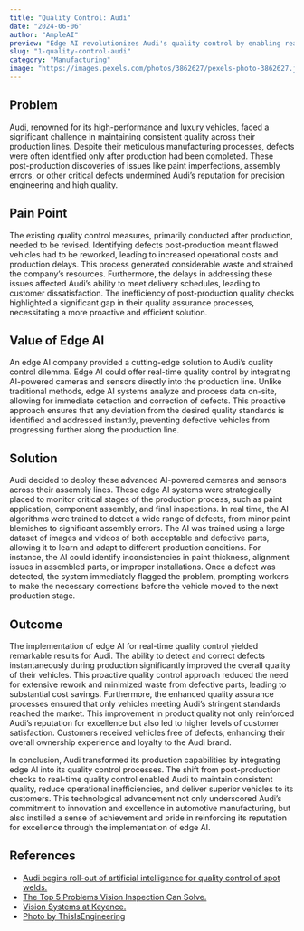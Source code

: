```yaml
---
title: "Quality Control: Audi"
date: "2024-06-06"
author: "AmpleAI"
preview: "Edge AI revolutionizes Audi's quality control by enabling real-time defect detection, crucial for maintaining high standards and minimizing operational inefficiencies. Deploying this technology ensures consistent quality and reinforces Audi's reputation for excellence."
slug: "1-quality-control-audi"
category: "Manufacturing"
image: "https://images.pexels.com/photos/3862627/pexels-photo-3862627.jpeg?auto=compress&cs=tinysrgb&w=1260&h=750&dpr=2"
---
```


## Problem
Audi, renowned for its high-performance and luxury vehicles, faced a significant challenge in maintaining consistent quality across their production lines. Despite their meticulous manufacturing processes, defects were often identified only after production had been completed. These post-production discoveries of issues like paint imperfections, assembly errors, or other critical defects undermined Audi’s reputation for precision engineering and high quality.

## Pain Point
The existing quality control measures, primarily conducted after production, needed to be revised. Identifying defects post-production meant flawed vehicles had to be reworked, leading to increased operational costs and production delays. This process generated considerable waste and strained the company’s resources. Furthermore, the delays in addressing these issues affected Audi’s ability to meet delivery schedules, leading to customer dissatisfaction. The inefficiency of post-production quality checks highlighted a significant gap in their quality assurance processes, necessitating a more proactive and efficient solution.

## Value of Edge AI
An edge AI company provided a cutting-edge solution to Audi’s quality control dilemma. Edge AI could offer real-time quality control by integrating AI-powered cameras and sensors directly into the production line. Unlike traditional methods, edge AI systems analyze and process data on-site, allowing for immediate detection and correction of defects. This proactive approach ensures that any deviation from the desired quality standards is identified and addressed instantly, preventing defective vehicles from progressing further along the production line.

## Solution
Audi decided to deploy these advanced AI-powered cameras and sensors across their assembly lines. These edge AI systems were strategically placed to monitor critical stages of the production process, such as paint application, component assembly, and final inspections. In real time, the AI algorithms were trained to detect a wide range of defects, from minor paint blemishes to significant assembly errors. The AI was trained using a large dataset of images and videos of both acceptable and defective parts, allowing it to learn and adapt to different production conditions. For instance, the AI could identify inconsistencies in paint thickness, alignment issues in assembled parts, or improper installations. Once a defect was detected, the system immediately flagged the problem, prompting workers to make the necessary corrections before the vehicle moved to the next production stage.

## Outcome
The implementation of edge AI for real-time quality control yielded remarkable results for Audi. The ability to detect and correct defects instantaneously during production significantly improved the overall quality of their vehicles. This proactive quality control approach reduced the need for extensive rework and minimized waste from defective parts, leading to substantial cost savings. Furthermore, the enhanced quality assurance processes ensured that only vehicles meeting Audi’s stringent standards reached the market. This improvement in product quality not only reinforced Audi’s reputation for excellence but also led to higher levels of customer satisfaction. Customers received vehicles free of defects, enhancing their overall ownership experience and loyalty to the Audi brand.

In conclusion, Audi transformed its production capabilities by integrating edge AI into its quality control processes. The shift from post-production checks to real-time quality control enabled Audi to maintain consistent quality, reduce operational inefficiencies, and deliver superior vehicles to its customers. This technological advancement not only underscored Audi’s commitment to innovation and excellence in automotive manufacturing, but also instilled a sense of achievement and pride in reinforcing its reputation for excellence through the implementation of edge AI.

## References

- [Audi begins roll-out of artificial intelligence for quality control of spot welds.](https://www.audi-mediacenter.com/en/press-releases/audi-begins-roll-out-of-artificial-intelligence-for-quality-control-of-spot-welds-15443)
- [The Top 5 Problems Vision Inspection Can Solve.](https://sp-automation.co.uk/the-top-5-problems-vision-inspection-can-solve/)
- [Vision Systems at Keyence.](https://www.keyence.com/products/vision/vision-sys/)
- [Photo by ThisIsEngineering](https://www.pexels.com/photo/engineers-in-workshop-3862627/)

